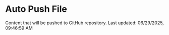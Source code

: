 # Auto Push File

Content that will be pushed to GitHub repository.
Last updated: 06/29/2025, 09:46:59 AM